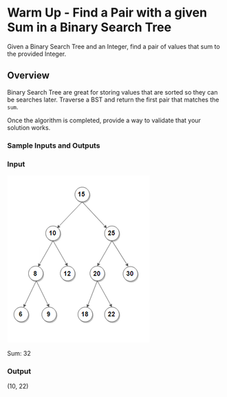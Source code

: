 # Warm Up - Find a Pair with a given Sum in a Binary Search Tree

Given a Binary Search Tree and an Integer, find a pair of values that sum to the provided Integer.

## Overview

Binary Search Tree are great for storing values that are sorted so they can be searches later.  Traverse a BST and return the first pair that matches the `sum`.

Once the algorithm is completed, provide a way to validate that your solution works.

### Sample Inputs and Outputs

### Input

  ![tree](./assets/tree.png)

  Sum: 32

### Output

  (10, 22)
